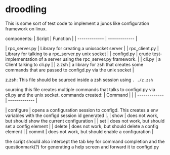 # droodling

This is some sort of test code to implement a junos like configuration framework on linux.

components: 
| Script        | Function      |
| ------------- | ------------- |

| rpc_server.py | Library for creating a unixsocket server |
| rpc_client.py | Library for talking to a rpc_server.py unix socket |
| configd.py    | crude test-implementation of a server using the rpc_server.py framework. |
| cli.py        | a Client talking to cli.py |
| z.zsh         | a library for zsh that creates some commands that are passed to configd.py via the unix socket |



z.zsh:
This file should be sourced inside a zsh session using `. ./z.zsh`

sourcing this file creates multiple commands that talks to configd.py via cli.py and the unix socket.
commands created:
| Command   |  |
| ------------- | ------------- |

| configure | opens a configuration session to configd. This creates a env variables with the configd session id generated |.
| show      | does not work, but should show the current configuration |
| set       | does not work, but should set a config element |
| delete    | does not work, but should delete a config element |
| commit    | does not work, but should enable a configuration |

the script should also intercept the tab key for command completion and the questionmark(?) for generating a help screen and forward it to configd.py
